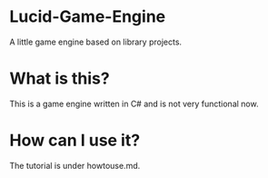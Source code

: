 # Lucid-Game-Engine
 A little game engine based on library projects.
# What is this?
 This is a game engine written in C# and is not very functional now.
# How can I use it?
 The tutorial is under howtouse.md.
